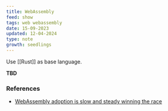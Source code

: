 ```yaml
---
title: WebAssembly
feed: show
tags: web webassembly
date: 15-09-2023
updated: 12-04-2024
type: note
growth: seedlings
---
```


Use [[Rust]] as base language.

**TBD**


### References

- [WebAssembly adoption is slow and steady winning the race](https://thenewstack.io/webassembly-adoption-is-slow-and-steady-winning-the-race/)
